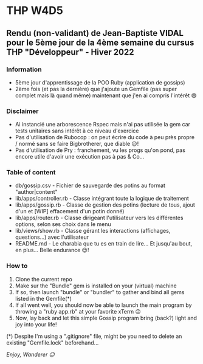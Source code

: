 # THP W4D5

## Rendu (non-validant) de Jean-Baptiste VIDAL pour le 5ème jour de la 4ème semaine du cursus THP "Développeur" - Hiver 2022

### Information
- 5ème jour d'apprentissage de la POO Ruby (application de gossips)
- 2ème fois (et pas la dernière) que j'ajoute un Gemfile (pas super complet mais là quand même) maintenant que j'en ai compris l'intérêt :smile:

### Disclaimer
- Ai instancié une arborescence Rspec mais n'ai pas utilisée la gem car tests unitaires sans intérêt à ce niveau d'exercice
- Pas d'utilisation de Rubocop : on peut écrire du code à peu près propre / normé sans se faire Bigbrotherer, que diable :wink:!
- Pas d'utilisation de Pry : franchement, vu les progs qu'on pond, pas encore utile d'avoir une exécution pas à pas & Co...
  
### Table of content
- db/gossip.csv - Fichier de sauvegarde des potins au format "author|content"
- lib/apps/controller.rb - Classe intégrant toute la logique de traitement
- lib/apps/gossip.rb - Classe de gestion des potins (lecture de tous, ajout d'un et [WIP] effacement d'un potin donné)
- lib/apps/router.rb - Classe dirigeant l'utilisateur vers les différentes options, selon ses choix dans le menu
- lib/views/show.rb - Classe gérant les interactions (affichages, questions...) avec l'utilisateur
- README.md - Le charabia que tu es en train de lire... Et jusqu'au bout, en plus... Belle endurance :wink:!  

### How to
1. Clone the current repo
2. Make sur the "Bundle" gem is installed on your (virtual) machine
3. If so, then launch "bundle" or "bundler" to gather and bind all gems listed in the Gemfile(*)
4. If all went well, you should now be able to launch the main program by throwing a "ruby app.rb" at your favorite xTerm :wink:
5. Now, lay back and let this simple Gossip program bring (back?) light and joy into your life!

(*) Despite I'm using a ".gitignore" file, might be you need to delete an existing "Gemfile.lock" beforehand...

_Enjoy, Wanderer :wink:_
